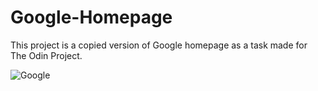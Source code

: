 # Google-Homepage
This project is a copied version of Google homepage as a task made for The Odin Project.

![Google](https://user-images.githubusercontent.com/82604103/118136644-010aed80-b40d-11eb-94b2-75f79d18af60.png)
